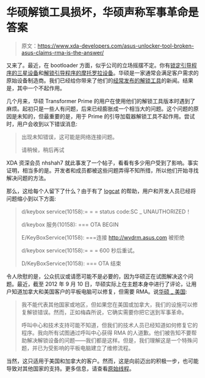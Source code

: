 # 华硕解锁工具损坏，华硕声称军事革命是答案

> 原文：<https://www.xda-developers.com/asus-unlocker-tool-broken-asus-claims-rma-is-the-answer/>

又来了。最近，在 bootloader 方面，似乎公司的立场摇摆不定。你有[锁定引导程序的三星设备](http://www.xda-developers.com/xda-tv-2/verizon-galaxy-s3-unlocked-cm9-stable-and-nexus-7-phone-calls-xda-developer-tv/)和[解锁引导程序的摩托罗拉设备](http://www.xda-developers.com/android/motorola-photon-q-4g-lte-rooted-with-custom-recovery/)。华硕是一家通常会满足客户需求的原始设备制造商。我们已经给你带来了他们的[经常发布的解锁工具](http://www.xda-developers.com/android/asus-unlocks-tf300t-bootloaders-all-rejoice/)的新闻。结果是，其中一个不起作用。

几个月来，华硕 Transformer Prime 的用户在使用他们的解锁工具版本时遇到了麻烦。起初只是一些人有问题，后来已经膨胀成一个相当大的问题。这个问题的原因是未知的，但最重要的是，用于 Prime 的引导加载器解锁工具不起作用。尝试时，用户会收到以下错误消息:

> 出现未知错误，这可能是网络连接问题。
> 
> 请稍候，稍后再试

XDA 资深会员 nhshah7 就此事发了一个帖子，看看有多少用户受到了影响。事实证明，相当多的是。开发者和成员都被这些问题弄得不知所措，所以他们开始寻找解决问题的方法。

那么，这给每个人留下了什么？由于有了 [logcat](http://www.xda-developers.com/android/dont-know-how-to-logcat-try-logcat-tool/) 的帮助，用户和开发人员已经将问题缩小到以下方面:

> d/keybox service(10158):= = = status code:SC _ UNAUTHORIZED！
> 
> d/keybox 服务(10158): === OTA BEGIN
> 
> E/KeyBoxService(10158): ===连接 http://wvdrm.asus.com 被拒绝
> 
> d/keybox service(10158):= = = 600 秒后重试。
> 
> D/KeyBoxService(10158): === OTA 结束

令人欣慰的是，公众抗议或请愿可能不是必要的，因为华硕正在试图解决这个问题。最近，截至 2012 年 9 月 10 日，华硕实际上在主题本身中进行了评论，让用户知道加拿大和美国客户的平板电脑可以修复，但需要 RMA。说[华硕 _ 美国](http://forum.xda-developers.com/member.php?u=4029265):

> 我不能代表其他国家或地区，但如果您在美国或加拿大，我们的设施可以修复解锁错误。然而，正如梅森所说，它确实需要你把它送到军事革命。
> 
> 呼叫中心和技术支持可能不知道，但我们的技术人员已经知道如何修复它的程序。我向所有试图通过呼叫中心获得 RMA 的人道歉。他们被告知不要帮助解决解锁设备的问题——我们都是这样。但是，我们理解这是一个特殊问题，并已为受影响的平板电脑建立了维修流程。

当然，这只适用于美国和加拿大的客户。然而，这是向前迈出的积极一步，也可能导致对其他国家的支持。更多信息，请查看[原始线程](http://forum.xda-developers.com/showthread.php?t=1764917)。